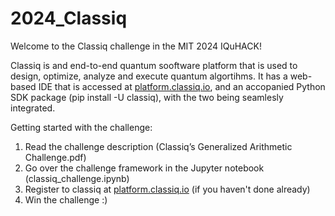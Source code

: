 # 2024_Classiq

Welcome to the Classiq challenge in the MIT 2024 IQuHACK!

Classiq is and end-to-end quantum sooftware platform that is used to design, optimize, analyze and execute quantum algortihms. 
It has a web-based IDE that is accessed at [platform.classiq.io](platform.classiq.io), and an accopanied Python SDK package (pip install -U classiq), with the two being seamlesly integrated.

Getting started with the challenge:
1. Read the challenge description (Classiq’s Generalized Arithmetic Challenge.pdf)
2. Go over the challenge framework in the Jupyter notebook (classiq_challenge.ipynb)
3. Register to classiq at [platform.classiq.io](platform.classiq.io) (if you haven't done already)
4. Win the challenge :)

